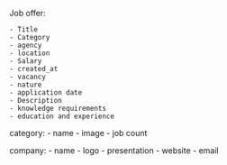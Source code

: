 
Job offer:
    
    - Title
    - Category
    - agency
    - location
    - Salary
    - created_at
    - vacancy
    - nature
    - application date
    - Description
    - knowledge requirements
    - education and experience

category:
    - name
    - image
    - job count


company:
    - name
    - logo
    - presentation
    - website
    - email
    